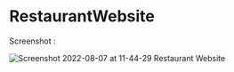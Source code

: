 # RestaurantWebsite

Screenshot :

![Screenshot 2022-08-07 at 11-44-29 Restaurant Website](https://user-images.githubusercontent.com/25192452/183277933-a5a08a1a-c1c6-47c6-afad-2765509908c6.png)
